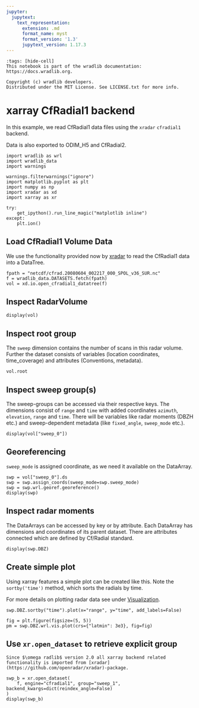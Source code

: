 ```yaml
---
jupyter:
  jupytext:
    text_representation:
      extension: .md
      format_name: myst
      format_version: '1.3'
      jupytext_version: 1.17.3
---
```


```{raw-cell}
:tags: [hide-cell]
This notebook is part of the wradlib documentation: https://docs.wradlib.org.

Copyright (c) wradlib developers.
Distributed under the MIT License. See LICENSE.txt for more info.
```

# xarray CfRadial1 backend

In this example, we read CfRadial1 data files using the `xradar` `cfradial1` backend.

Data is also exported to ODIM_H5 and CfRadial2.

```{code-cell} python
import wradlib as wrl
import wradlib_data
import warnings

warnings.filterwarnings("ignore")
import matplotlib.pyplot as plt
import numpy as np
import xradar as xd
import xarray as xr

try:
    get_ipython().run_line_magic("matplotlib inline")
except:
    plt.ion()
```

## Load CfRadial1 Volume Data

We use the functionality provided now by [xradar](https://docs.openradarscience.org/projects/xradar/en/stable/) to read the CfRadial1 data into a DataTree.

```{code-cell} python
fpath = "netcdf/cfrad.20080604_002217_000_SPOL_v36_SUR.nc"
f = wradlib_data.DATASETS.fetch(fpath)
vol = xd.io.open_cfradial1_datatree(f)
```

## Inspect RadarVolume

```{code-cell} python
display(vol)
```

## Inspect root group

The `sweep` dimension contains the number of scans in this radar volume. Further the dataset consists of variables (location coordinates, time_coverage) and attributes (Conventions, metadata).

```{code-cell} python
vol.root
```

## Inspect sweep group(s)

The sweep-groups can be accessed via their respective keys. The dimensions consist of `range` and `time` with added coordinates `azimuth`, `elevation`, `range` and `time`. There will be variables like radar moments (DBZH etc.) and sweep-dependent metadata (like `fixed_angle`, `sweep_mode` etc.).

```{code-cell} python
display(vol["sweep_0"])
```

## Georeferencing

``sweep_mode`` is assigned coordinate, as we need it available on the DataArray.

```{code-cell} python
swp = vol["sweep_0"].ds
swp = swp.assign_coords(sweep_mode=swp.sweep_mode)
swp = swp.wrl.georef.georeference()
display(swp)
```

## Inspect radar moments

The DataArrays can be accessed by key or by attribute. Each DataArray has dimensions and coordinates of its parent dataset. There are attributes connected which are defined by Cf/Radial standard.

```{code-cell} python
display(swp.DBZ)
```

## Create simple plot

Using xarray features a simple plot can be created like this. Note the `sortby('time')` method, which sorts the radials by time.

For more details on plotting radar data see under [Visualization](../../visualisation/plotting).

```{code-cell} python
swp.DBZ.sortby("time").plot(x="range", y="time", add_labels=False)
```

```{code-cell} python
fig = plt.figure(figsize=(5, 5))
pm = swp.DBZ.wrl.vis.plot(crs={"latmin": 3e3}, fig=fig)
```

## Use `xr.open_dataset` to retrieve explicit group

```{warning}
Since $\omega radlib$ version 2.0 all xarray backend related functionality is imported from [xradar](https://github.com/openradar/xradar)-package.
```

```{code-cell} python
swp_b = xr.open_dataset(
    f, engine="cfradial1", group="sweep_1", backend_kwargs=dict(reindex_angle=False)
)
display(swp_b)
```
